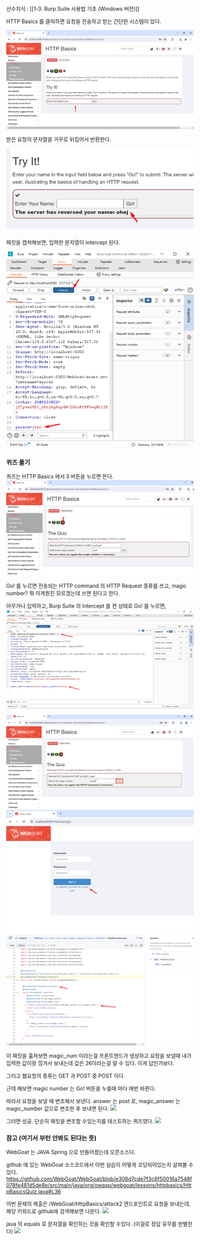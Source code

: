 선수지식 : 
[[1-3. Burp Suite 사용법 기초 (Windows 버전)]]

HTTP Basics 를 클릭하면 요청을 전송하고 받는 간단한 시스템이 있다.


![](images/A1_http_basics/2_http.png)

받은 요청의 문자열을 거꾸로 뒤집어서 반환한다.

![](images/A1_http_basics/3_http.png)

패킷을 캡쳐해보면,
입력한 문자열이 intercept 된다.

![](images/A1_http_basics/4_http.png)
### 퀴즈 풀기
퀴즈는 HTTP Basics 에서 3 버튼을 누르면 뜬다.
![](images/A1_http_basics/5_http.png)

Go! 를 누르면 전송되는 HTTP command 의 HTTP Request 종류를 쓰고, magic number? 뭐 이게뭔진 모르겠는데 쓰면 된다고 한다.

아무거나 입력하고, Burp Suite 의 Intercept 를 켠 상태로 Go! 를 누르면,
![](images/A1_http_basics/6_http.png)


![](images/A1_http_basics/7_http.png)
![](images/A1_http_basics/8_http.png)
![](images/A1_http_basics/9_http.png)

이 패킷을 훔쳐보면 magic_num 이라는걸 프론트엔드가 생성하고 요청을 보낼때 내가 입력한 값이랑 낑겨서 보내는데 값은 26이라는걸 알 수 있다. 이게 답인가보다.

그리고 웹요청의 종류는 GET 과 POST 중 POST 이다.

근데 해보면 magic number 는 Go! 버튼을 누를때 마다 매번 바뀐다.

따라서 요청을 보낼 때 변조해서 보낸다.
answer 는 post 로, magic_answer 는 magic_number 값으로 변조한 후 보내면 된다.
![](images/A1_http_basics/10_http.png)

그러면 성공.
단순히 패킷을 변조할 수있는지를 테스트하는 퀴즈였다.
![](images/A1_http_basics/11_http.png)

### 참고 (여기서 부턴 안봐도 된다는 뜻)

WebGoat 는 JAVA Spring 으로 만들어졌는데 오픈소스다.

github 에 있는 WebGoat 소스코드에서 이번 실습이 어떻게 코딩되어있는지 살펴볼 수 있다.
https://github.com/WebGoat/WebGoat/blob/e308d7cde7f3c6f50016a7548f078fe481d5de8e/src/main/java/org/owasp/webgoat/lessons/httpbasics/HttpBasicsQuiz.java#L36

이번 문제의 제출은 /WebGoat/HttpBasics/attack2 엔드포인트로 요청을 보내는데, 해당 키워드로 github에 검색해보면 나온다.
![](images/A1_http_basics/12_http.png)

java 의 equals 로 문자열을 확인하는 것을 확인할 수있다. (이걸로 정답 유무를 판별한다)
![](images/A1_http_basics/13_http.png)
